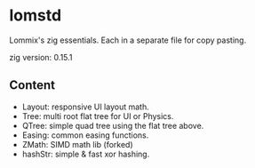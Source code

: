 # lomstd

Lommix's zig essentials. Each in a separate file for copy pasting.

zig version: 0.15.1

## Content

- Layout: responsive UI layout math.
- Tree: multi root flat tree for UI or Physics.
- QTree: simple quad tree using the flat tree above.
- Easing: common easing functions.
- ZMath: SIMD math lib (forked)
- hashStr: simple & fast xor hashing.

